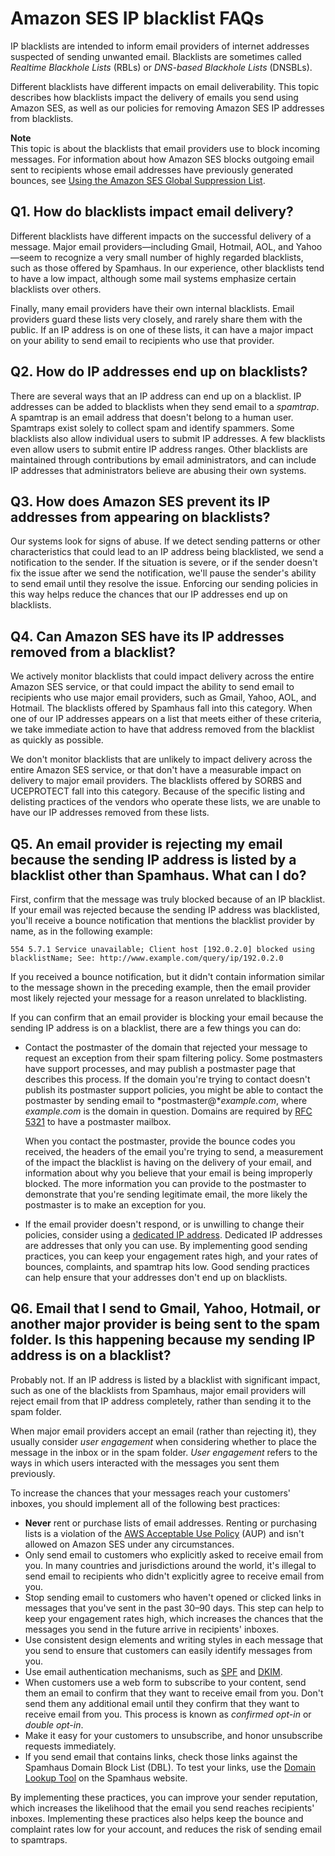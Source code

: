 # Amazon SES IP blacklist FAQs<a name="faqs-blacklists"></a>

IP blacklists are intended to inform email providers of internet addresses suspected of sending unwanted email\. Blacklists are sometimes called *Realtime Blackhole Lists* \(RBLs\) or *DNS\-based Blackhole Lists* \(DNSBLs\)\.

Different blacklists have different impacts on email deliverability\. This topic describes how blacklists impact the delivery of emails you send using Amazon SES, as well as our policies for removing Amazon SES IP addresses from blacklists\.

**Note**  
This topic is about the blacklists that email providers use to block incoming messages\. For information about how Amazon SES blocks outgoing email sent to recipients whose email addresses have previously generated bounces, see [Using the Amazon SES Global Suppression List](sending-email-global-suppression-list.md)\.

## Q1\. How do blacklists impact email delivery?<a name="bl-q1"></a>

Different blacklists have different impacts on the successful delivery of a message\. Major email providers—including Gmail, Hotmail, AOL, and Yahoo—seem to recognize a very small number of highly regarded blacklists, such as those offered by Spamhaus\. In our experience, other blacklists tend to have a low impact, although some mail systems emphasize certain blacklists over others\.

Finally, many email providers have their own internal blacklists\. Email providers guard these lists very closely, and rarely share them with the public\. If an IP address is on one of these lists, it can have a major impact on your ability to send email to recipients who use that provider\.

## Q2\. How do IP addresses end up on blacklists?<a name="bl-q2"></a>

There are several ways that an IP address can end up on a blacklist\. IP addresses can be added to blacklists when they send email to a *spamtrap*\. A spamtrap is an email address that doesn't belong to a human user\. Spamtraps exist solely to collect spam and identify spammers\. Some blacklists also allow individual users to submit IP addresses\. A few blacklists even allow users to submit entire IP address ranges\. Other blacklists are maintained through contributions by email administrators, and can include IP addresses that administrators believe are abusing their own systems\.

## Q3\. How does Amazon SES prevent its IP addresses from appearing on blacklists?<a name="bl-q3"></a>

Our systems look for signs of abuse\. If we detect sending patterns or other characteristics that could lead to an IP address being blacklisted, we send a notification to the sender\. If the situation is severe, or if the sender doesn't fix the issue after we send the notification, we'll pause the sender's ability to send email until they resolve the issue\. Enforcing our sending policies in this way helps reduce the chances that our IP addresses end up on blacklists\.

## Q4\. Can Amazon SES have its IP addresses removed from a blacklist?<a name="bl-q4"></a>

We actively monitor blacklists that could impact delivery across the entire Amazon SES service, or that could impact the ability to send email to recipients who use major email providers, such as Gmail, Yahoo, AOL, and Hotmail\. The blacklists offered by Spamhaus fall into this category\. When one of our IP addresses appears on a list that meets either of these criteria, we take immediate action to have that address removed from the blacklist as quickly as possible\.

We don't monitor blacklists that are unlikely to impact delivery across the entire Amazon SES service, or that don't have a measurable impact on delivery to major email providers\. The blacklists offered by SORBS and UCEPROTECT fall into this category\. Because of the specific listing and delisting practices of the vendors who operate these lists, we are unable to have our IP addresses removed from these lists\.

## Q5\. An email provider is rejecting my email because the sending IP address is listed by a blacklist other than Spamhaus\. What can I do?<a name="bl-q5"></a>

First, confirm that the message was truly blocked because of an IP blacklist\. If your email was rejected because the sending IP address was blacklisted, you'll receive a bounce notification that mentions the blacklist provider by name, as in the following example:

```
554 5.7.1 Service unavailable; Client host [192.0.2.0] blocked using blacklistName; See: http://www.example.com/query/ip/192.0.2.0
```

If you received a bounce notification, but it didn't contain information similar to the message shown in the preceding example, then the email provider most likely rejected your message for a reason unrelated to blacklisting\.

If you can confirm that an email provider is blocking your email because the sending IP address is on a blacklist, there are a few things you can do:
+ Contact the postmaster of the domain that rejected your message to request an exception from their spam filtering policy\. Some postmasters have support processes, and may publish a postmaster page that describes this process\. If the domain you're trying to contact doesn't publish its postmaster support policies, you might be able to contact the postmaster by sending email to *postmaster@**example\.com*, where *example\.com* is the domain in question\. Domains are required by [RFC 5321](https://tools.ietf.org/html/rfc5321) to have a postmaster mailbox\. 

  When you contact the postmaster, provide the bounce codes you received, the headers of the email you're trying to send, a measurement of the impact the blacklist is having on the delivery of your email, and information about why you believe that your email is being improperly blocked\. The more information you can provide to the postmaster to demonstrate that you're sending legitimate email, the more likely the postmaster is to make an exception for you\.
+ If the email provider doesn't respond, or is unwilling to change their policies, consider using a [dedicated IP address](dedicated-ip.md)\. Dedicated IP addresses are addresses that only you can use\. By implementing good sending practices, you can keep your engagement rates high, and your rates of bounces, complaints, and spamtrap hits low\. Good sending practices can help ensure that your addresses don't end up on blacklists\.

## Q6\. Email that I send to Gmail, Yahoo, Hotmail, or another major provider is being sent to the spam folder\. Is this happening because my sending IP address is on a blacklist?<a name="bl-q6"></a>

Probably not\. If an IP address is listed by a blacklist with significant impact, such as one of the blacklists from Spamhaus, major email providers will reject email from that IP address completely, rather than sending it to the spam folder\.

When major email providers accept an email \(rather than rejecting it\), they usually consider *user engagement* when considering whether to place the message in the inbox or in the spam folder\. *User engagement* refers to the ways in which users interacted with the messages you sent them previously\.

To increase the chances that your messages reach your customers' inboxes, you should implement all of the following best practices:
+ **Never** rent or purchase lists of email addresses\. Renting or purchasing lists is a violation of the [AWS Acceptable Use Policy](https://aws.amazon.com/aup) \(AUP\) and isn't allowed on Amazon SES under any circumstances\.
+ Only send email to customers who explicitly asked to receive email from you\. In many countries and jurisdictions around the world, it's illegal to send email to recipients who didn't explicitly agree to receive email from you\. 
+ Stop sending email to customers who haven't opened or clicked links in messages that you've sent in the past 30–90 days\. This step can help to keep your engagement rates high, which increases the chances that the messages you send in the future arrive in recipients' inboxes\.
+ Use consistent design elements and writing styles in each message that you send to ensure that customers can easily identify messages from you\.
+ Use email authentication mechanisms, such as [SPF](send-email-authentication-spf.md) and [DKIM](send-email-authentication-dkim.md)\.
+ When customers use a web form to subscribe to your content, send them an email to confirm that they want to receive email from you\. Don't send them any additional email until they confirm that they want to receive email from you\. This process is known as *confirmed opt\-in* or *double opt\-in*\.
+ Make it easy for your customers to unsubscribe, and honor unsubscribe requests immediately\.
+ If you send email that contains links, check those links against the Spamhaus Domain Block List \(DBL\)\. To test your links, use the [Domain Lookup Tool](https://www.spamhaus.org/lookup/) on the Spamhaus website\.

By implementing these practices, you can improve your sender reputation, which increases the likelihood that the email you send reaches recipients' inboxes\. Implementing these practices also helps keep the bounce and complaint rates low for your account, and reduces the risk of sending email to spamtraps\.